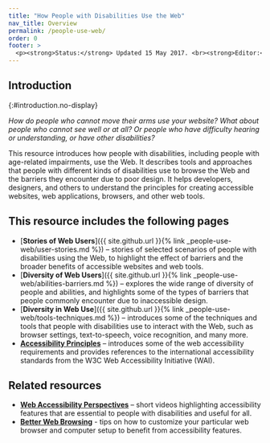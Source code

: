 ```yaml
---
title: "How People with Disabilities Use the Web"
nav_title: Overview
permalink: /people-use-web/
order: 0
footer: >
  <p><strong>Status:</strong> Updated 15 May 2017. <br><strong>Editor:</strong> Shadi Abou-Zahra. Previous editor: Judy Brewer. <a href="../acknowledgments/">Acknowledgments</a>. Previously developed with support of the <a href="http://www.w3.org/WAI/WAI-AGE/">WAI-AGE Project</a>, with contribution from the <a href="https://www.w3.org/WAI/EO/2008/wai-age-tf">WAI-AGE Task Force</a> of the Education and Outreach Working Group (<a href="http://www.w3.org/WAI/EO/">EOWG</a>).</p>
---
```


## Introduction
{:#introduction.no-display}

*How do people who cannot move their arms use your website? What about
people who cannot see well or at all? Or people who have difficulty
hearing or understanding, or have other disabilities?*

This resource introduces how people with disabilities, including people
with age-related impairments, use the Web. It describes tools and
approaches that people with different kinds of disabilities use to
browse the Web and the barriers they encounter due to poor design. It
helps developers, designers, and others to understand the principles for
creating accessible websites, web applications, browsers, and other web
tools.

## This resource includes the following pages

-   [**Stories of Web Users**]({{ site.github.url }}{% link _people-use-web/user-stories.md %}) – stories of selected
    scenarios of people with disabilities using the Web, to highlight
    the effect of barriers and the broader benefits of accessible
    websites and web tools.
-   [**Diversity of Web Users**]({{ site.github.url }}{% link _people-use-web/abilities-barriers.md %}) – explores the
    wide range of diversity of people and abilities, and highlights some
    of the types of barriers that people commonly encounter due to
    inaccessible design.
-   [**Diversity in Web Use**]({{ site.github.url }}{% link _people-use-web/tools-techniques.md %}) – introduces some of
    the techniques and tools that people with disabilities use to
    interact with the Web, such as browser settings, text-to-speech,
    voice recognition, and many more.
-   [**Accessibility Principles**](https://www.w3.org/WAI/intro/people-use-web/principles.html) – introduces
    some of the web accessibility requirements and provides references
    to the international accessibility standards from the W3C Web
    Accessibility Initiative (WAI).

## Related resources

-   [**Web Accessibility
    Perspectives**](https://www.w3.org/WAI/perspectives/) – short videos
    highlighting accessibility features that are essential to people
    with disabilities and useful for all.
-   [**Better Web Browsing**](http://www.w3.org/WAI/users/browsing) -
    tips on how to customize your particular web browser and computer
    setup to benefit from accessibility features.

